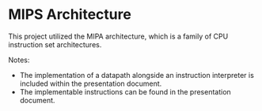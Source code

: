 # MIPS Architecture

This project utilized the MIPA architecture, which is a family of CPU instruction set architectures.

Notes: 
- The implementation of a datapath alongside an instruction interpreter is included within the presentation document.
- The implementable instructions can be found in the presentation document.
